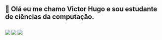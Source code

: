## 👋 Olá eu me chamo Victor Hugo e sou estudante de ciências da computação.

<!--
**Victor-Hugo-svg/Victor-Hugo-svg** is a ✨ _special_ ✨ repository because its `README.md` (this file) appears on your GitHub profile.

Here are some ideas to get you started:

- 🔭 Estou trabalhando como N2 na montreal!
- 🌱 Estou cursando ciências da computação!

-->


##


<div> 
 
  <a href="https://www.instagram.com/victor_cfas1/" target="_blank"><img src="https://img.shields.io/badge/-Instagram-%23E4405F?style=for-the-badge&logo=instagram&logoColor=white" target="_blank"></a>
  <a href = "mailto:victorinogo1314@gmail.com"><img src="https://img.shields.io/badge/-Gmail-%23333?style=for-the-badge&logo=gmail&logoColor=white" target="_blank"></a>
  <a href="www.linkedin.com/in/victor-hugo-cândido-039565344" target="_blank"><img src="https://img.shields.io/badge/-LinkedIn-%230077B5?style=for-the-badge&logo=linkedin&logoColor=white" target="_blank"></a> 
  
